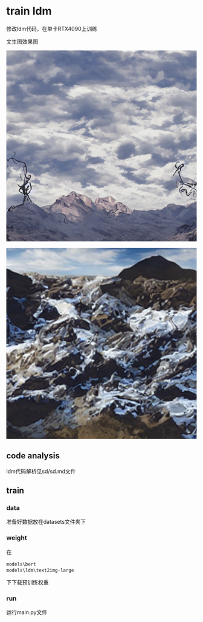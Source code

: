 # train ldm
修改ldm代码，在单卡RTX4090上训练

文生图效果图

<p align="center">
<img src=assets/samples_gs-008529_e-000010_b-000003.png />
</p>



<p align="center">
<img src=assets/samples_gs-009562_e-000011_b-000003.png />
</p>

## code analysis

ldm代码解析见sd/sd.md文件

## train

### data

准备好数据放在datasets文件夹下



### weight

在

```
models\bert
models\ldm\text2img-large
```

下下载预训练权重



### run

运行main.py文件
